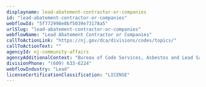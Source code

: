 ```yaml
---
displayname: lead-abatement-contractor-or-companies
id: "lead-abatement-contractor-or-companies"
webflowId: "5f772998e8bf5039e73178a5"
urlSlug: "lead-abatement-contractor-or-companies"
webflowName: "Lead Abatement Contractor or Companies"
callToActionLink: "https://nj.gov/dca/divisions/codes/topics/"
callToActionText: ""
agencyId: nj-community-affairs
agencyAdditionalContext: "Bureau of Code Services, Asbestos and Lead Safety"
divisionPhone: "(609) 633-6224"
webflowIndustry: "Lead"
licenseCertificationClassification: "LICENSE"
---
```


